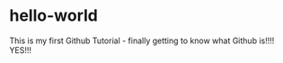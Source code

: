 # hello-world
This is my first Github Tutorial - finally getting to know what Github is!!!!  YES!!!
